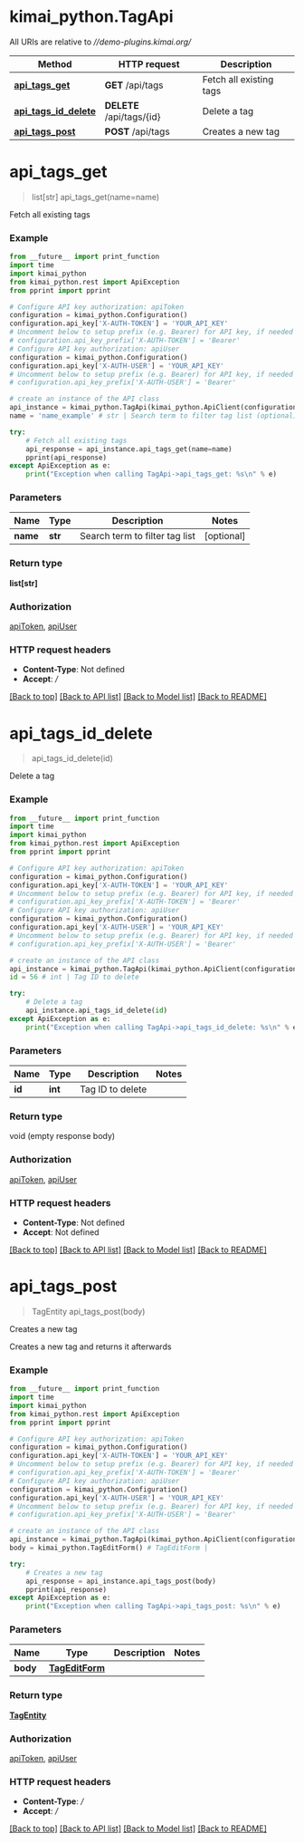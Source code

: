 # kimai_python.TagApi

All URIs are relative to *//demo-plugins.kimai.org/*

Method | HTTP request | Description
------------- | ------------- | -------------
[**api_tags_get**](TagApi.md#api_tags_get) | **GET** /api/tags | Fetch all existing tags
[**api_tags_id_delete**](TagApi.md#api_tags_id_delete) | **DELETE** /api/tags/{id} | Delete a tag
[**api_tags_post**](TagApi.md#api_tags_post) | **POST** /api/tags | Creates a new tag

# **api_tags_get**
> list[str] api_tags_get(name=name)

Fetch all existing tags

### Example
```python
from __future__ import print_function
import time
import kimai_python
from kimai_python.rest import ApiException
from pprint import pprint

# Configure API key authorization: apiToken
configuration = kimai_python.Configuration()
configuration.api_key['X-AUTH-TOKEN'] = 'YOUR_API_KEY'
# Uncomment below to setup prefix (e.g. Bearer) for API key, if needed
# configuration.api_key_prefix['X-AUTH-TOKEN'] = 'Bearer'
# Configure API key authorization: apiUser
configuration = kimai_python.Configuration()
configuration.api_key['X-AUTH-USER'] = 'YOUR_API_KEY'
# Uncomment below to setup prefix (e.g. Bearer) for API key, if needed
# configuration.api_key_prefix['X-AUTH-USER'] = 'Bearer'

# create an instance of the API class
api_instance = kimai_python.TagApi(kimai_python.ApiClient(configuration))
name = 'name_example' # str | Search term to filter tag list (optional)

try:
    # Fetch all existing tags
    api_response = api_instance.api_tags_get(name=name)
    pprint(api_response)
except ApiException as e:
    print("Exception when calling TagApi->api_tags_get: %s\n" % e)
```

### Parameters

Name | Type | Description  | Notes
------------- | ------------- | ------------- | -------------
 **name** | **str**| Search term to filter tag list | [optional] 

### Return type

**list[str]**

### Authorization

[apiToken](../README.md#apiToken), [apiUser](../README.md#apiUser)

### HTTP request headers

 - **Content-Type**: Not defined
 - **Accept**: */*

[[Back to top]](#) [[Back to API list]](../README.md#documentation-for-api-endpoints) [[Back to Model list]](../README.md#documentation-for-models) [[Back to README]](../README.md)

# **api_tags_id_delete**
> api_tags_id_delete(id)

Delete a tag

### Example
```python
from __future__ import print_function
import time
import kimai_python
from kimai_python.rest import ApiException
from pprint import pprint

# Configure API key authorization: apiToken
configuration = kimai_python.Configuration()
configuration.api_key['X-AUTH-TOKEN'] = 'YOUR_API_KEY'
# Uncomment below to setup prefix (e.g. Bearer) for API key, if needed
# configuration.api_key_prefix['X-AUTH-TOKEN'] = 'Bearer'
# Configure API key authorization: apiUser
configuration = kimai_python.Configuration()
configuration.api_key['X-AUTH-USER'] = 'YOUR_API_KEY'
# Uncomment below to setup prefix (e.g. Bearer) for API key, if needed
# configuration.api_key_prefix['X-AUTH-USER'] = 'Bearer'

# create an instance of the API class
api_instance = kimai_python.TagApi(kimai_python.ApiClient(configuration))
id = 56 # int | Tag ID to delete

try:
    # Delete a tag
    api_instance.api_tags_id_delete(id)
except ApiException as e:
    print("Exception when calling TagApi->api_tags_id_delete: %s\n" % e)
```

### Parameters

Name | Type | Description  | Notes
------------- | ------------- | ------------- | -------------
 **id** | **int**| Tag ID to delete | 

### Return type

void (empty response body)

### Authorization

[apiToken](../README.md#apiToken), [apiUser](../README.md#apiUser)

### HTTP request headers

 - **Content-Type**: Not defined
 - **Accept**: Not defined

[[Back to top]](#) [[Back to API list]](../README.md#documentation-for-api-endpoints) [[Back to Model list]](../README.md#documentation-for-models) [[Back to README]](../README.md)

# **api_tags_post**
> TagEntity api_tags_post(body)

Creates a new tag

Creates a new tag and returns it afterwards

### Example
```python
from __future__ import print_function
import time
import kimai_python
from kimai_python.rest import ApiException
from pprint import pprint

# Configure API key authorization: apiToken
configuration = kimai_python.Configuration()
configuration.api_key['X-AUTH-TOKEN'] = 'YOUR_API_KEY'
# Uncomment below to setup prefix (e.g. Bearer) for API key, if needed
# configuration.api_key_prefix['X-AUTH-TOKEN'] = 'Bearer'
# Configure API key authorization: apiUser
configuration = kimai_python.Configuration()
configuration.api_key['X-AUTH-USER'] = 'YOUR_API_KEY'
# Uncomment below to setup prefix (e.g. Bearer) for API key, if needed
# configuration.api_key_prefix['X-AUTH-USER'] = 'Bearer'

# create an instance of the API class
api_instance = kimai_python.TagApi(kimai_python.ApiClient(configuration))
body = kimai_python.TagEditForm() # TagEditForm | 

try:
    # Creates a new tag
    api_response = api_instance.api_tags_post(body)
    pprint(api_response)
except ApiException as e:
    print("Exception when calling TagApi->api_tags_post: %s\n" % e)
```

### Parameters

Name | Type | Description  | Notes
------------- | ------------- | ------------- | -------------
 **body** | [**TagEditForm**](TagEditForm.md)|  | 

### Return type

[**TagEntity**](TagEntity.md)

### Authorization

[apiToken](../README.md#apiToken), [apiUser](../README.md#apiUser)

### HTTP request headers

 - **Content-Type**: */*
 - **Accept**: */*

[[Back to top]](#) [[Back to API list]](../README.md#documentation-for-api-endpoints) [[Back to Model list]](../README.md#documentation-for-models) [[Back to README]](../README.md)


